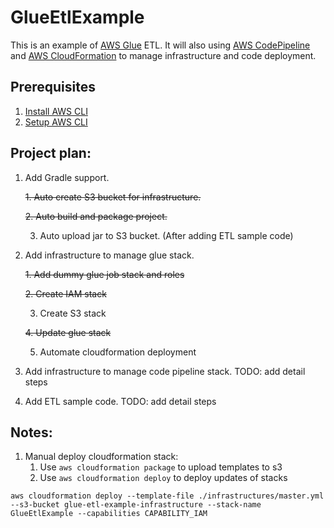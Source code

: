 # GlueEtlExample
This is an example of [AWS Glue] ETL. It will also using [AWS CodePipeline] and [AWS CloudFormation] to manage infrastructure and code deployment.

## Prerequisites
1. [Install AWS CLI]
2. [Setup AWS CLI]

## Project plan:
1. Add Gradle support.

    ~~1. Auto create S3 bucket for infrastructure.~~

    ~~2. Auto build and package project.~~

    3. Auto upload jar to S3 bucket. (After adding ETL sample code)

2. Add infrastructure to manage glue stack.

    ~~1. Add dummy glue job stack and roles~~

    ~~2. Create IAM stack~~

    3. Create S3 stack

    ~~4. Update glue stack~~

    5. Automate cloudformation deployment

3. Add infrastructure to manage code pipeline stack. TODO: add detail steps
4. Add ETL sample code. TODO: add detail steps

## Notes:
1. Manual deploy cloudformation stack:
    1. Use ```aws cloudformation package``` to upload templates to s3
    2. Use ```aws cloudformation deploy``` to deploy updates of stacks

```aws cloudformation deploy --template-file ./infrastructures/master.yml --s3-bucket glue-etl-example-infrastructure --stack-name GlueEtlExample --capabilities CAPABILITY_IAM```


[AWS Glue]: https://aws.amazon.com/glue/?sc_channel=PS&sc_campaign=acquisition_US&sc_publisher=google&sc_medium=ACQ-P%7CPS-GO%7CBrand%7CDesktop%7CSU%7CAnalytics%7CGlue%7CUS%7CEN%7CText&sc_content=glue_e&sc_detail=aws%20glue&sc_category=Analytics&sc_segment=293614961004&sc_matchtype=e&sc_country=US&s_kwcid=AL!4422!3!293614961004!e!!g!!aws%20glue&ef_id=CjwKCAiAl7PgBRBWEiwAzFhmmqxOsGTevmEzpO9ueWqJvmxvAgBFGw2xecp3aQX7QbPxw0cWigdJshoCl8YQAvD_BwE:G:s
[AWS CloudFormation]: https://aws.amazon.com/cloudformation/?sc_channel=PS&sc_campaign=acquisition_US&sc_publisher=google&sc_medium=ACQ-P%7CPS-GO%7CBrand%7CDesktop%7CSU%7CManagement%20Tools%7CCloudFormation%7CUS%7CEN%7CText&sc_content=cloudformation_e&sc_detail=aws%20cloudformation&sc_category=Management%20Tools&sc_segment=293650067978&sc_matchtype=e&sc_country=US&s_kwcid=AL!4422!3!293650067978!e!!g!!aws%20cloudformation&ef_id=CjwKCAiAl7PgBRBWEiwAzFhmmmETPug_0L15Bred8-HaGfjvd41g8Nda-QsQRK6Xe4bG98kQQbcHkRoC45cQAvD_BwE:G:s
[AWS CodePipeline]: https://aws.amazon.com/codepipeline/
[Install AWS CLI]: https://docs.aws.amazon.com/cli/latest/userguide/install-macos.html
[Setup AWS CLI]: https://docs.aws.amazon.com/cli/latest/userguide/cli-configure-profiles.html